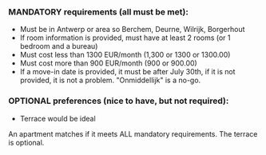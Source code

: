 ### MANDATORY requirements (all must be met):

- Must be in Antwerp or area so Berchem, Deurne, Wilrijk, Borgerhout
- If room information is provided, must have at least 2 rooms (or 1 bedroom and a bureau)
- Must cost less than 1300 EUR/month (1,300 or 1300 or 1300.00)
- Must cost more than 900 EUR/month (900 or 900.00)
- If a move-in date is provided, it must be after July 30th, if it is not provided, it is not a problem. "Onmiddellijk" is a no-go.

### OPTIONAL preferences (nice to have, but not required):

- Terrace would be ideal

An apartment matches if it meets ALL mandatory requirements. The terrace is optional.
